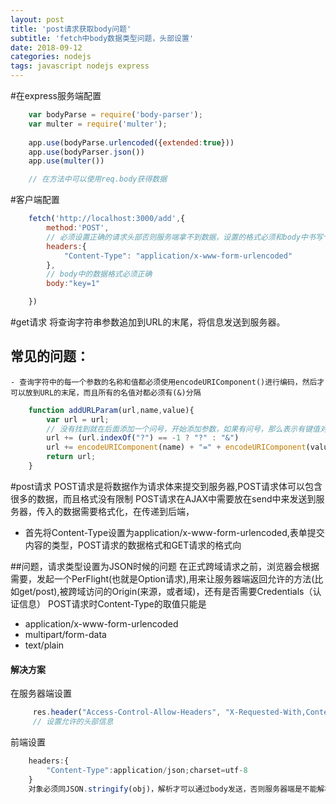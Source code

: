 ```yaml
---
layout: post
title: 'post请求获取body问题'
subtitle: 'fetch中body数据类型问题，头部设置'
date: 2018-09-12
categories: nodejs
tags: javascript nodejs express 
---
```



#在express服务端配置
```javascript
	var bodyParse = require('body-parser');
	var multer = require('multer');
	
	app.use(bodyParse.urlencoded({extended:true}))
	app.use(bodyParser.json())
	app.use(multer())

	// 在方法中可以使用req.body获得数据
```
#客户端配置
```javascript
	fetch('http://localhost:3000/add',{
		method:'POST',
		// 必须设置正确的请求头部否则服务端拿不到数据，设置的格式必须和body中书写个格式相同
		headers:{
			"Content-Type": "application/x-www-form-urlencoded"
		},
		// body中的数据格式必须正确
		body:"key=1"

	})
```

#get请求
将查询字符串参数追加到URL的末尾，将信息发送到服务器。
## 常见的问题：
	- 查询字符中的每一个参数的名称和值都必须使用encodeURIComponent()进行编码，然后才可以放到URL的末尾，而且所有的名值对都必须有(&)分隔
```javascript
	function addURLParam(url,name,value){
		var url = url;
		// 没有找到就在后面添加一个问号，开始添加参数，如果有问号，那么表示有键值对，那么就在url后面添加一个&
		url += (url.indexOf("?") == -1 ? "?" : "&")
		url += encodeURIComponent(name) + "=" + encodeURIComponent(value);
		return url;
	}
```
#post请求
POST请求是将数据作为请求体来提交到服务器,POST请求体可以包含很多的数据，而且格式没有限制
POST请求在AJAX中需要放在send中来发送到服务器，传入的数据需要格式化，在传递到后端，
- 首先将Content-Type设置为application/x-www-form-urlencoded,表单提交内容的类型，POST请求的数据格式和GET请求的格式向

##问题，请求类型设置为JSON时候的问题
在正式跨域请求之前，浏览器会根据需要，发起一个PerFlight(也就是Option请求),用来让服务器端返回允许的方法(比如get/post),被跨域访问的Origin(来源，或者域)，还有是否需要Credentials（认证信息）
POST请求时Content-Type的取值只能是
- application/x-www-form-urlencoded 
- multipart/form-data 
- text/plain

#### 解决方案
在服务器端设置
```javascript
	 res.header("Access-Control-Allow-Headers", "X-Requested-With,Content-Type")
	 // 设置允许的头部信息
```
前端设置
```javascript
	headers:{
		"Content-Type":application/json;charset=utf-8
	}
	对象必须同JSON.stringify(obj)，解析才可以通过body发送，否则服务器端是不能解析的
```


